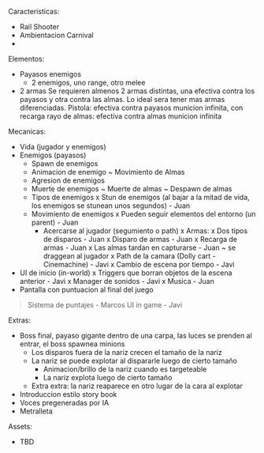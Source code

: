 Caracteristicas:
- Rail Shooter
- Ambientacion Carnival
- 

Elementos:
- Payasos enemigos
  - 2 enemigos, uno range, otro melee
- 2 armas
Se requieren almenos 2 armas distintas, una efectiva contra los payasos y otra contra las almas.
Lo ideal sera tener mas armas diferenciadas.
  Pistola:
	  efectiva contra payasos
	  municion infinita, con recarga
  rayo de almas:
	  efectiva contra almas
	  municion infinita

Mecanicas:
- Vida (jugador y enemigos)
- Enemigos (payasos)
  - Spawn de enemigos
  - Animacion de enemigo
  ~ Movimiento de Almas
  - Agresion de enemigos
  - Muerte de enemigos
  ~ Muerte de almas
  ~ Despawn de almas
  - Tipos de enemigos
  x Stun de enemigos (al bajar a la mitad de vida, los enemigos se stunean unos segundos) - Juan
  - Movimiento de enemigos
    x Pueden seguir elementos del entorno (un parent) - Juan
    - Acercarse al jugador (segumiento o path)
x Armas:
  x Dos tipos de disparos - Juan
  x Disparo de armas - Juan
  x Recarga de armas - Juan
  x Las almas tardan en capturarse - Juan
    ~ se draggean al jugador
x Path de la camara (Dolly cart - Cinemachine) - Javi
x Cambio de escena por tiempo - Javi
- UI de inicio (in-world)
x Triggers que borran objetos de la escena anterior - Javi
x Manager de sonidos - Javi
x Musica - Juan
- Pantalla con puntuacion al final del juego
> Sistema de puntajes - Marcos
> UI in game - Javi

Extras:
- Boss final, payaso gigante dentro de una carpa, las luces se prenden al entrar, el boss spawnea minions
  - Los disparos fuera de la nariz crecen el tamaño de la nariz
  - La nariz se puede explotar al dispararle luego de cierto tamaño
    - Animacion/brillo de la nariz cuando es targeteable
    - La nariz explota luego de cierto tamaño
  - Extra extra: la nariz reaparece en otro lugar de la cara al explotar
- Introduccion estilo story book
- Voces pregeneradas por IA
- Metralleta


Assets:
- TBD
